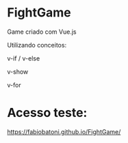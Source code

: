 # FightGame
Game criado com Vue.js

Utilizando conceitos: 

v-if / v-else

v-show

v-for




# Acesso teste:

https://fabiobatoni.github.io/FightGame/
